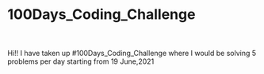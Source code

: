 # 100Days_Coding_Challenge
<br>
<br>
Hi!! 
I have taken up #100Days_Coding_Challenge where I would be solving 5 problems per day starting from 19 June,2021

